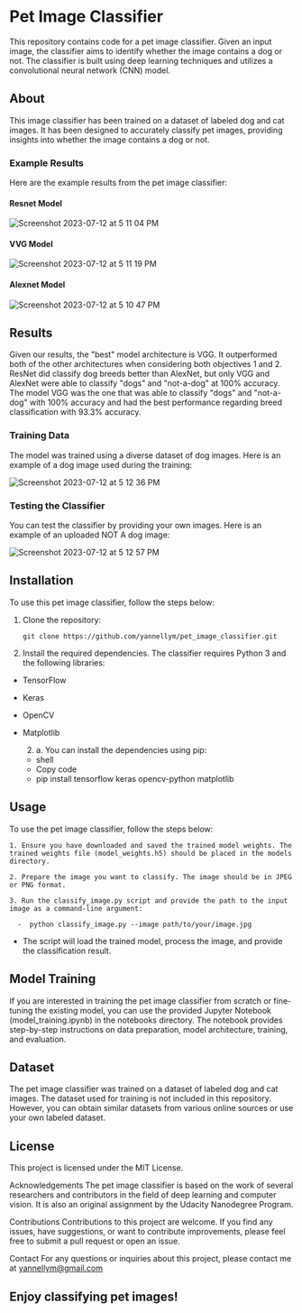 
# Pet Image Classifier

This repository contains code for a pet image classifier. Given an input image, the classifier aims to identify whether the image contains a dog or not. The classifier is built using deep learning techniques and utilizes a convolutional neural network (CNN) model.

## About

This image classifier has been trained on a dataset of labeled dog and cat images. It has been designed to accurately classify pet images, providing insights into whether the image contains a dog or not.

### Example Results

Here are the example results from the pet image classifier:

#### Resnet Model
![Screenshot 2023-07-12 at 5 11 04 PM](https://github.com/yannellym/pet_image_classifier/assets/91508647/83bbf40e-c9b2-4a8a-b840-5d570c9070ba)


#### VVG Model
![Screenshot 2023-07-12 at 5 11 19 PM](https://github.com/yannellym/pet_image_classifier/assets/91508647/89752c0a-90a1-4786-ad5e-61197332eb66)


#### Alexnet Model
![Screenshot 2023-07-12 at 5 10 47 PM](https://github.com/yannellym/pet_image_classifier/assets/91508647/97aed130-a49b-4ea3-adf7-9a58d8ea5abe)


## Results

Given our results, the "best" model architecture is VGG. It outperformed both of the other architectures when considering both objectives 1 and 2. 
ResNet did classify dog breeds better than AlexNet, but only VGG and AlexNet were able to classify "dogs" and "not-a-dog" at 100% accuracy. 
The model VGG was the one that was able to classify "dogs" and "not-a-dog" with 100% accuracy and had the best performance regarding breed classification 
with 93.3% accuracy.

### Training Data

The model was trained using a diverse dataset of dog images. Here is an example of a dog image used during the training:

![Screenshot 2023-07-12 at 5 12 36 PM](https://github.com/yannellym/pet_image_classifier/assets/91508647/0395d85e-e5eb-429f-b71c-a7eb7338840a)


### Testing the Classifier

You can test the classifier by providing your own images. Here is an example of an uploaded NOT A dog image:


![Screenshot 2023-07-12 at 5 12 57 PM](https://github.com/yannellym/pet_image_classifier/assets/91508647/a1a54679-b53b-45c7-bdc0-0c45095bd127)



## Installation

To use this pet image classifier, follow the steps below:

1. Clone the repository:

   ```shell
   git clone https://github.com/yannellym/pet_image_classifier.git

2. Install the required dependencies. The classifier requires Python 3 and the following libraries:

 - TensorFlow
 - Keras
 - OpenCV
 - Matplotlib

    2. a. You can install the dependencies using pip:

      - shell
      - Copy code
      - pip install tensorflow keras opencv-python matplotlib

## Usage

To use the pet image classifier, follow the steps below:

    1. Ensure you have downloaded and saved the trained model weights. The trained weights file (model_weights.h5) should be placed in the models directory.
    
    2. Prepare the image you want to classify. The image should be in JPEG or PNG format.
    
    3. Run the classify_image.py script and provide the path to the input image as a command-line argument:
    
      -  python classify_image.py --image path/to/your/image.jpg

* The script will load the trained model, process the image, and provide the classification result.

## Model Training
If you are interested in training the pet image classifier from scratch or fine-tuning the existing model, you can use the provided Jupyter Notebook (model_training.ipynb) in the notebooks directory. The notebook provides step-by-step instructions on data preparation, model architecture, training, and evaluation.

## Dataset
The pet image classifier was trained on a dataset of labeled dog and cat images. The dataset used for training is not included in this repository. However, you can obtain similar datasets from various online sources or use your own labeled dataset.

## License
This project is licensed under the MIT License.

Acknowledgements
The pet image classifier is based on the work of several researchers and contributors in the field of deep learning and computer vision. It is also an original assignment by the Udacity Nanodegree Program.

Contributions
Contributions to this project are welcome. If you find any issues, have suggestions, or want to contribute improvements, please feel free to submit a pull request or open an issue.

Contact
For any questions or inquiries about this project, please contact me at yannellym@gmail.com

## Enjoy classifying pet images!
